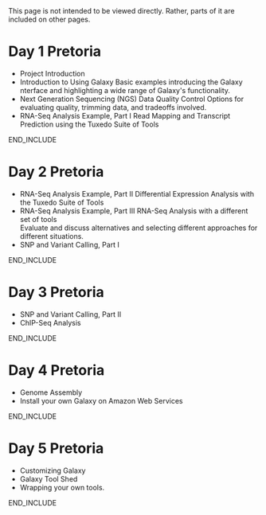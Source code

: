 <div class='red'>This page is not intended to be viewed directly.  Rather, parts of it are included on other pages.</div>

# Day 1 Pretoria

* Project Introduction
* Introduction to Using Galaxy
    Basic examples introducing the Galaxy nterface and highlighting a wide range of Galaxy's functionality.
* Next Generation Sequencing (NGS) Data Quality Control
    Options for evaluating quality, trimming data, and tradeoffs involved.
* RNA-Seq Analysis Example, Part I 
    Read Mapping and Transcript Prediction using the Tuxedo Suite of Tools

END_INCLUDE

# Day 2 Pretoria

* RNA-Seq Analysis Example, Part II
    Differential Expression Analysis with the Tuxedo Suite of Tools
* RNA-Seq Analysis Example, Part III
    RNA-Seq Analysis with a different set of tools<br />
    Evaluate and discuss alternatives and selecting different approaches for different situations.
* SNP and Variant Calling, Part I

END_INCLUDE

# Day 3 Pretoria

* SNP and Variant Calling, Part II
* ChIP-Seq Analysis

END_INCLUDE

# Day 4 Pretoria

* Genome Assembly
* Install your own Galaxy on Amazon Web Services

END_INCLUDE

# Day 5 Pretoria

* Customizing Galaxy
* Galaxy Tool Shed
* Wrapping your own tools.

END_INCLUDE
